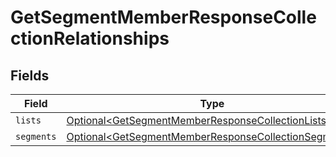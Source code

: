 # GetSegmentMemberResponseCollectionRelationships


## Fields

| Field                                                                                                                          | Type                                                                                                                           | Required                                                                                                                       | Description                                                                                                                    |
| ------------------------------------------------------------------------------------------------------------------------------ | ------------------------------------------------------------------------------------------------------------------------------ | ------------------------------------------------------------------------------------------------------------------------------ | ------------------------------------------------------------------------------------------------------------------------------ |
| `lists`                                                                                                                        | [Optional\<GetSegmentMemberResponseCollectionLists>](../../models/components/GetSegmentMemberResponseCollectionLists.md)       | :heavy_minus_sign:                                                                                                             | N/A                                                                                                                            |
| `segments`                                                                                                                     | [Optional\<GetSegmentMemberResponseCollectionSegments>](../../models/components/GetSegmentMemberResponseCollectionSegments.md) | :heavy_minus_sign:                                                                                                             | N/A                                                                                                                            |